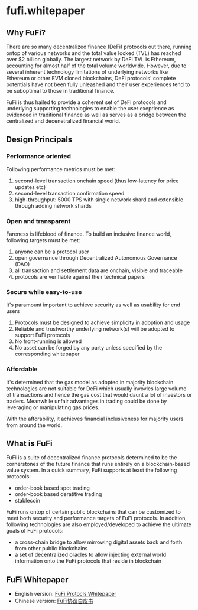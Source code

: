 # fufi.whitepaper
   
## Why FuFi?

There are so many decentralized finance (DeFi) protocols out there, running ontop of various networks and the total value locked (TVL) has reached over $2 billion globally. The largest network by DeFi TVL is Ethereum, accounting for almost half of the total volume worldwide. However, due to several inherent technology limitations of underlying networks like Ethereum or other EVM cloned blockchains, DeFi protocols' complete potentials have not been fully unleashed and their user experiences tend to be suboptimal to those in traditional finance. 

FuFi is thus hailed to provide a coherent set of DeFi protocols and underlying supporting technologies to enable the user exeprience as evidenced in traditional finance as well as serves as a bridge between the centralized and decenetralized financial world.

## Design Principals

### Performance oriented

Following performance metrics must be met:

1. second-level transaction onchain speed (thus low-latency for price updates etc)
2. second-level transaction confirmation speed
3. high-throughput: 5000 TPS with single network shard and extensible through adding network shards

### Open and transparent

Fareness is lifeblood of finance. To build an inclusive finance world, following targets must be met:
1. anyone can be a protocol user
2. open governance through Decentralized Autonomous Governance (DAO)
3. all transaction and settlement data are onchain, visible and traceable
4. protocols are verifiable against their technical papers

### Secure while easy-to-use

It's paramount important to achieve security as well as usability for end users

1. Protocols must be designed to achieve simplicity in adoption and usage
2. Reliable and trustworthy underlying network(s) will be adopted to support FuFi protocols
3. No front-running is allowed
4. No asset can be forged by any party unless specified by the corresponding whitepaper

### Affordable

It's determined that the gas model as adopted in majority blockchain technologies are not suitable for DeFi which usually invovles large volume of transactions and hence the gas cost that would daunt a lot of investors or traders. Meanwhile unfair advantages in trading could be done by leveraging or manipulating gas prices.

With the afforability, it achieves financial inclusiveness for majority users from around the world.

## What is FuFi

FuFi is a suite of decentralized finance protocols determined to be the cornerstones of the future finance that runs entirely on a blockchain-based value system. In a quick summary, FuFi supports at least the following protocols: 
  - order-book based spot trading
  - order-book based deratitive trading
  - stablecoin
 
FuFi runs ontop of certain public blockchains that can be customized to meet both security and performance targets of FuFi protocols. In addition, following technologies are also employed/developed to achieve the ultimate goals of FuFi protocols:
   - a cross-chain bridge to allow mirrowing digital assets back and forth from other public blockchains
   - a set of decentralized oracles to allow injecting external world information onto the FuFi protocols that reside in blockchain 

## FuFi Whitepaper
   - English version: [FuFi Protocls Whitepaper](https://github.com/fufiprotocol/fufi.whitepaper/blob/main/fufi.whitepaper-en.md) 
   - Chinese version: [FuFi协议白皮书](https://github.com/fufiprotocol/fufi.whitepaper/blob/main/fufi.whitepaper-cn.md)
